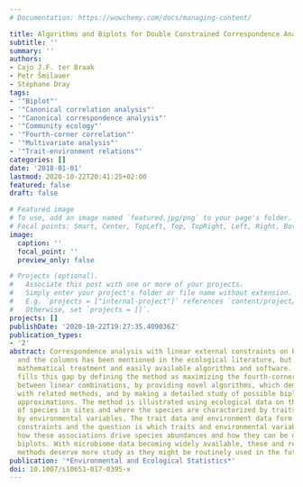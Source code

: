 ```yaml
---
# Documentation: https://wowchemy.com/docs/managing-content/

title: Algorithms and Biplots for Double Constrained Correspondence Analysis
subtitle: ''
summary: ''
authors:
- Cajo J.F. ter Braak
- Petr Šmilauer
- Stéphane Dray
tags:
- '"Biplot"'
- '"Canonical correlation analysis"'
- '"Canonical correspondence analysis"'
- '"Community ecology"'
- '"Fourth-corner correlation"'
- '"Multivariate analysis"'
- '"Trait-environment relations"'
categories: []
date: '2018-01-01'
lastmod: 2020-10-22T20:41:25+02:00
featured: false
draft: false

# Featured image
# To use, add an image named `featured.jpg/png` to your page's folder.
# Focal points: Smart, Center, TopLeft, Top, TopRight, Left, Right, BottomLeft, Bottom, BottomRight.
image:
  caption: ''
  focal_point: ''
  preview_only: false

# Projects (optional).
#   Associate this post with one or more of your projects.
#   Simply enter your project's folder or file name without extension.
#   E.g. `projects = ["internal-project"]` references `content/project/deep-learning/index.md`.
#   Otherwise, set `projects = []`.
projects: []
publishDate: '2020-10-22T19:27:35.409036Z'
publication_types:
- '2'
abstract: Correspondence analysis with linear external constraints on both the rows
  and the columns has been mentioned in the ecological literature, but lacks full
  mathematical treatment and easily available algorithms and software. This paper
  fills this gap by defining the method as maximizing the fourth-corner correlation
  between linear combinations, by providing novel algorithms, which demonstrate relationships
  with related methods, and by making a detailed study of possible biplots and associated
  approximations. The method is illustrated using ecological data on the abundances
  of species in sites and where the species are characterized by traits and sites
  by environmental variables. The trait data and environment data form the external
  constraints and the question is which traits and environmental variables are associated,
  how these associations drive species abundances and how they can be displayed in
  biplots. With microbiome data becoming widely available, these and related multivariate
  methods deserve more study as they might be routinely used in the future.
publication: '*Environmental and Ecological Statistics*'
doi: 10.1007/s10651-017-0395-x
---
```

